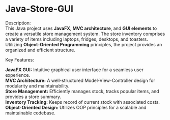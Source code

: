 # Java-Store-GUI

Description:<br>
This Java project uses __JavaFX__, __MVC architecture__, and __GUI elements__ to create a versatile store management system. The store inventory comprises a variety of items including laptops, fridges, desktops, and toasters. Utilizing __Object-Oriented Programming__ principles, the project provides an organized and efficient structure.

Key Features:

__JavaFX GUI:__ Intuitive graphical user interface for a seamless user experience. <br>
__MVC Architecture:__ A well-structured Model-View-Controller design for modularity and maintainability. <br>
__Store Management:__ Efficiently manages stock, tracks popular items, and provides a store summary.<br>
__Inventory Tracking:__ Keeps record of current stock with associated costs.<br>
__Object-Oriented Design:__ Utilizes OOP principles for a scalable and maintainable codebase.<br>

